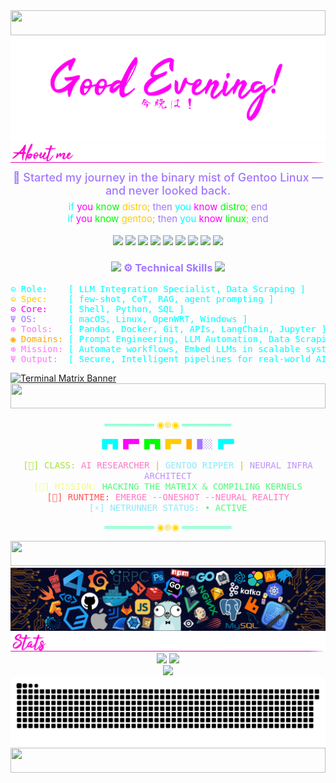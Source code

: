 <!-- 🧙‍♂️ Enchanted Manuscript Begins -->

<!-- 💠 Neon Line Separator -->
<img src="https://i.imgur.com/dBaSKWF.gif" height="40" width="100%">

<!-- ✨ Welcome Animations -->
<img src="https://github.com/zx0r/zx0r/blob/main/assets/hello-world.gif" alt="Hello World Animation" />
<img src="https://github.com/zx0r/zx0r/blob/main/assets/aboutme.gif" alt="About Me Divider" />

<!-- ✨ Gentoo Origin Note -->
<div align="center" style="margin-top: 10px;">
  <span style="color:#a277ff; font-size:18px; font-weight:500;">
    🧘 Started my journey in the binary mist of Gentoo Linux — and never looked back.
  </span>
</div>

<!-- 🧠 Gentoo Logic Wisdom -->
<div align="center" style="margin-top: 6px;">
  <span style="font-size: 15px;">
    <font color="#00ffff">if</font> <font color="#ff00ff">you</font> <font color="#00ff00">know</font> <font color="#ffcc00">distro</font><font color="#ffaa00">;</font> 
    <font color="#a277ff">then</font> <font color="#00ffff">you</font> <font color="#ff00ff">know</font> <font color="#00ff00">distro</font><font color="#ffaa00">;<font> 
    <font color="#a277ff">end</font><br>
    <font color="#00ffff">if</font> <font color="#ff00ff">you</font> <font color="#00ff00">know</font> <font color="#ffcc00">gentoo</font><font color="#ffaa00">;</font> 
    <font color="#a277ff">then</font> <font color="#00ffff">you</font> <font color="#ff00ff">know</font> <font color="#00ff00">linux</font><font color="#ffaa00">;</font> 
    <font color="#a277ff">end</font>
  </span>
</div>
<br>

<!-- ⚙️ Tech Stack Badges -->
<div align="center">
  <img src="https://img.shields.io/badge/LLM-Prompting-blueviolet?style=for-the-badge&logo=openai&logoColor=white&labelColor=black" />
  <img src="https://img.shields.io/badge/AI_CORE-FF1493?style=for-the-badge&logo=tensorflow&logoColor=white&labelColor=black" />
  <img src="https://img.shields.io/badge/LINUX-Unix-FF00FF?style=for-the-badge&logo=linux&logoColor=white&labelColor=black" />
  <img src="https://img.shields.io/badge/GENTOO-Stage3-00FF00?style=for-the-badge&logo=gentoo&logoColor=white&labelColor=black" />
  <img src="https://img.shields.io/badge/OPENWRT-Firmware-FF00FF?style=for-the-badge&logo=openwrt&logoColor=white&labelColor=black" />
  <img src="https://img.shields.io/badge/SHELL-Fish%20%26%20Bash-00FFAA?style=for-the-badge&logo=gnu-bash&logoColor=white&labelColor=black" />
  <img src="https://img.shields.io/badge/SQL-00ccff?style=for-the-badge&logo=postgresql&logoColor=white&labelColor=black" />
  <img src="https://img.shields.io/badge/PYTHON-Pandas-00FFFF?style=for-the-badge&logo=python&logoColor=white&labelColor=black" />
  <img src="https://img.shields.io/badge/Jupyter-Notebook-f37626?style=for-the-badge&logo=jupyter&logoColor=white&labelColor=black" />
</div>

<!-- 💡 Enchanted Skills Block -->
<h3 align="center">
  <img src="https://media2.giphy.com/media/QssGEmpkyEOhBCb7e1/giphy.gif" width="20">
  <span style="color:#A277FF; font-weight:bold;">⚙️ Technical Skills</span>
  <img src="https://media2.giphy.com/media/QssGEmpkyEOhBCb7e1/giphy.gif" width="20">
</h3>

<!-- 🧠 Summary -->
<pre>
<span style="color:#00ffff;">⊙ Role:    [ LLM Integration Specialist, Data Scraping ]
<span style="color:#ffcc00;">⊙ Spec:</span>    [ few-shot, CoT, RAG, agent prompting ]
<span style="color:#ff00ff;">⊙ Core:</span>    [ Shell, Python, SQL ]
<span style="color:#a277ff;">Ψ OS:</span>      [ macOS, Linux, OpenWRT, Windows ]
<span style="color:#ff77ff;">⊛ Tools:</span>   [ Pandas, Docker, Git, APIs, LangChain, Jupyter ]
<span style="color:#ffaa00;">◉ Domains:</span> [ Prompt Engineering, LLM Automation, Data Scraping, CLI Tooling ]
<span style="color:#ff77ff;">⊛ Mission:</span> [ Automate workflows, Embed LLMs in scalable systems ]
<span style="color:#ff77ff;">Ψ Output:</span>  [ Secure, Intelligent pipelines for real-world AI ]
</pre>

<a href="https://arjuncvinod.github.io">
  <img src="https://i.pinimg.com/originals/77/ca/a3/77caa32884d735d439ade45ba37feaf2.gif" alt="Terminal Matrix Banner">
</a>

<!-- 💠 Neon Line Separator -->
<img src="https://i.imgur.com/dBaSKWF.gif" height="40" width="100%">

<!-- 🌀 Glyph Divider -->
<p align="center">
  <span style="color:#33ffaa;">════════</span>
  <span style="color:#ffd700;"> ◉⊛◉ </span>
  <span style="color:#33ffaa;">════════</span>
</p>

<!-- 🧠 Profile Glyphblock -->
<p align="center">
  <samp>
    <font color="#00ffff">█▀█</font> <font color="#ff00ff">█▀▀</font> <font color="#00ff00">█▀█</font> <font color="#ffcc00">█▀▀</font> <font color="#ffaa00">█</font> <font color="#a277ff">█░░</font> <font color="#00ffff">█▀▀</font>
    <br><br>
    <font color="#a6e22e">[🧠] CLASS:</font> <font color="#ff79c6">AI RESEARCHER</font> | <font color="#8be9fd">GENTOO RIPPER</font> | <font color="#bd93f9">NEURAL INFRA ARCHITECT</font><br>
    <font color="#f1fa8c">[📡] MISSION:</font> <font color="#50fa7b">HACKING THE MATRIX & COMPILING KERNELS</font><br>
    <font color="#ff5555">[💉] RUNTIME:</font> <font color="#ff79c6">EMERGE --ONESHOT --NEURAL REALITY</font><br>
    <font color="#8be9fd">[⚡] NETRUNNER STATUS:</font> <font color="#50fa7b">• ACTIVE</font>
  </samp>
</p>

<!-- 🌀 Symmetric Divider -->
<p align="center">
  <span style="color:#33ffaa;">════════</span>
  <span style="color:#ffd700;"> ◉⊛◉ </span>
  <span style="color:#33ffaa;">════════</span>
</p>

<!-- 💠 Neon Line Separator -->
<img src="https://i.imgur.com/dBaSKWF.gif" height="40" width="100%">

<!-- 📡 Banner -->
<img src="https://github.com/zx0r/zx0r/blob/main/assets/banner.png" alt="Cyber Banner" />

<!-- 📊 GitHub Stats -->
<img src="https://github.com/zx0r/zx0r/blob/main/assets/stats.gif" alt="Divider" />

<div align="center">
  <img height="180em" src="https://github-readme-stats.vercel.app/api?username=zx0r&show_icons=true&theme=synthwave&include_all_commits=true&count_private=true" />
  <img height="180em" src="https://github-readme-stats.vercel.app/api/top-langs/?username=zx0r&layout=compact&langs_count=7&theme=synthwave" />
</div>

<!-- 👁️ Visitor Counter -->
<div align="center">
  <img src="https://profile-counter.glitch.me/zx0r/count.svg" />
</div>

<!-- 🐍 Contribution Snake Animation -->
<div align="center">
  <picture>
    <source media="(prefers-color-scheme: dark)" srcset="https://raw.githubusercontent.com/zx0r/zx0r/output/github-contribution-grid-snake-dark.svg">
    <source media="(prefers-color-scheme: light)" srcset="https://raw.githubusercontent.com/zx0r/zx0r/output/github-contribution-grid-snake.svg">
    <img alt="GitHub contribution grid snake animation" src="https://raw.githubusercontent.com/zx0r/zx0r/output/github-contribution-grid-snake.svg">
  </picture>
</div>

<!-- 💠 Neon Line Separator -->
<img src="https://i.imgur.com/dBaSKWF.gif" height="40" width="100%">

<!-- 🧙‍♂️ Enchanted Manuscript Ends -->
